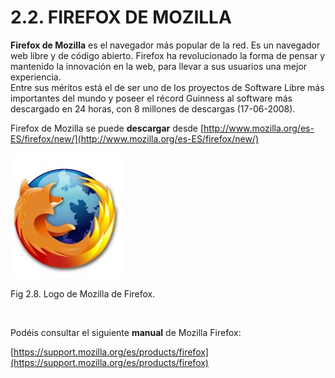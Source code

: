 
# 2.2. FIREFOX DE MOZILLA

**Firefox de Mozilla** es el navegador más popular de la red. Es un navegador web libre y de código abierto. Firefox ha revolucionado la forma de pensar y mantenido la innovación en la web, para llevar a sus usuarios una mejor experiencia.<br/>Entre sus méritos está el de ser uno de los proyectos de Software Libre más importantes del mundo y poseer el récord Guinness al software más descargado en 24 horas, con 8 millones de descargas (17-06-2008). 

Firefox de Mozilla se puede **descargar** desde [http://www.mozilla.org/es-ES/firefox/new/](http://www.mozilla.org/es-ES/firefox/new/)


![](img/firefox_icono.jpg)

Fig 2.8. Logo de Mozilla de Firefox.

 

Podéis consultar el siguiente **manual** de Mozilla Firefox: 

[https://support.mozilla.org/es/products/firefox](https://support.mozilla.org/es/products/firefox)

 

 

